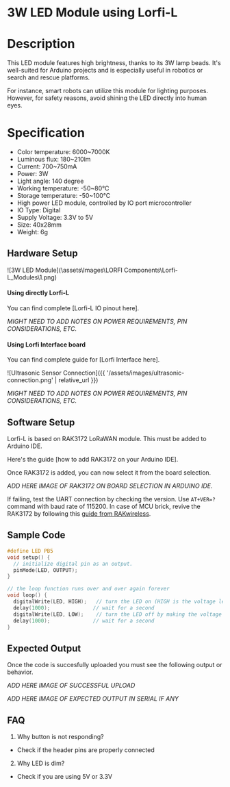 # 3W LED Module using Lorfi-L

# Description
This LED module features high brightness, thanks to its 3W lamp beads. It's well-suited for Arduino projects and is especially useful in robotics or search and rescue platforms.

For instance, smart robots can utilize this module for lighting purposes. However, for safety reasons, avoid shining the LED directly into human eyes.

# Specification

- Color temperature: 6000~7000K
- Luminous flux: 180~210lm
- Current: 700~750mA
- Power: 3W
- Light angle: 140 degree
- Working temperature: -50~80℃
- Storage temperature: -50~100℃
- High power LED module, controlled by IO port microcontroller
- IO Type: Digital
- Supply Voltage: 3.3V to 5V
- Size: 40x28mm
- Weight: 6g


## Hardware Setup

![3W LED Module](\assets\Images\LORFI Components\Lorfi-L_Modules\1.png)

#### Using directly Lorfi-L

You can find complete [Lorfi-L IO pinout here].

*MIGHT NEED TO ADD NOTES ON POWER REQUIREMENTS, PIN CONSIDERATIONS, ETC.*

#### Using Lorfi Interface board

You can find complete guide for [Lorfi Interface here].

![Ultrasonic Sensor Connection]({{ '/assets/images/ultrasonic-connection.png' | relative_url }})

*MIGHT NEED TO ADD NOTES ON POWER REQUIREMENTS, PIN CONSIDERATIONS, ETC.*

## Software Setup

Lorfi-L is based on RAK3172 LoRaWAN module. This must be added to Arduino IDE.

Here's the guide [how to add RAK3172 on your Arduino IDE].

Once RAK3172 is added, you can now select it from the board selection.

*ADD HERE IMAGE OF RAK3172 ON BOARD SELECTION IN ARDUINO IDE.*

If failing, test the UART connection by checking the version. Use `AT+VER=?` command with baud rate of 115200. In case of MCU brick, revive the RAK3172 by following this [guide from RAKwireless](https://learn.rakwireless.com/hc/en-us/articles/26687606549911-How-To-Guide-STM32CubeProgrammer-for-RAK-Modules).

## **Sample Code**
```c
#define LED PB5
void setup() {
  // initialize digital pin as an output.
  pinMode(LED, OUTPUT);
}

// the loop function runs over and over again forever
void loop() {
  digitalWrite(LED, HIGH);   // turn the LED on (HIGH is the voltage level)
  delay(1000);              // wait for a second
  digitalWrite(LED, LOW);    // turn the LED off by making the voltage LOW
  delay(1000);              // wait for a second
}
```

## Expected Output

Once the code is succesfully uploaded you must see the following output or behavior.

*ADD HERE IMAGE OF SUCCESSFUL UPLOAD*

*ADD HERE IMAGE OF EXPECTED OUTPUT IN SERIAL IF ANY*

## FAQ

1. Why button is not responding?
- Check if the header pins are properly connected

2. Why LED is dim?
- Check if you are using 5V or 3.3V
